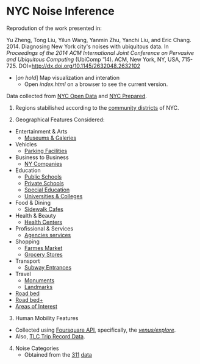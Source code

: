 # NYC Noise Inference

Reprodution of the work presented in:

Yu Zheng, Tong Liu, Yilun Wang, Yanmin Zhu, Yanchi Liu, and Eric Chang. 2014. Diagnosing New York city's noises with ubiquitous data. In *Proceedings of the 2014 ACM International Joint Conference on Pervasive and Ubiquitous Computing* (UbiComp '14). ACM, New York, NY, USA, 715-725. DOI=http://dx.doi.org/10.1145/2632048.2632102

- [*on hold*] Map visualization and interation 
   - Open *index.html* on a browser to see the current version.

Data collected from [NYC Open Data](https://nycopendata.socrata.com/) and [NYC Prepared](http://data.nycprepared.org).

1. Regions stabilished according to the [community districts](https://nycdatastables.s3.amazonaws.com/2013-08-19T18:22:23.125Z/community-districts-polygon.geojson) of NYC.

2. Geographical Features Considered:

 * Entertainment & Arts
    * [Museums & Galeries](https://nycdatastables.s3.amazonaws.com/2013-06-04T18:02:56.019Z/museums-and-galleries-results.csv)
 * Vehicles
    * [Parking Facilities](https://nycdatastables.s3.amazonaws.com/2013-12-16T21:49:55.716Z/nyc-parking-facilities-results.csv)
 * Business to Business
    * [NY Companies](https://nycdatastables.s3.amazonaws.com/2013-06-20T16:06:05.136Z/mapped-in-ny-companies-results.csv)
 * Education
    * [Public Schools](https://nycdatastables.s3.amazonaws.com/2013-06-11T18:59:27.269Z/nyc-public-school-locations-results.csv)
    * [Private Schools](https://nycdatastables.s3.amazonaws.com/2013-07-29T15:49:03.498Z/nyc-private-school-results.csv)
    * [Special Education](https://nycdatastables.s3.amazonaws.com/2013-07-01T16:25:00.297Z/nyc-special-education-school-results.csv)
    * [Universities & Colleges](https://nycdatastables.s3.amazonaws.com/2013-06-05T14:35:56.387Z/basic-description-of-colleges-and-universities-results.csv)
 * Food & Dining
    * [Sidewalk Cafes](https://nycdatastables.s3.amazonaws.com/2013-06-05T20:25:17.301Z/operating-sidewalk-cafes-results.csv)
 * Health & Beauty
    * [Health Centers](https://nycdatastables.s3.amazonaws.com/2013-06-04T14:40:48.764Z/community-health-centers-results.csv)
 * Profissional & Services
    * [Agencies services](https://nycdatastables.s3.amazonaws.com/2013-07-02T15:29:20.692Z/agency-service-center-results.csv)
 * Shopping
    * [Farmes Market](https://nycdatastables.s3.amazonaws.com/2013-06-13T18:39:44.536Z/nyc-2012-farmers-market-list-results.csv)
    * [Grocery Stores](https://nycdatastables.s3.amazonaws.com/2013-10-18T21:14:52.348Z/nyc-grocery-stores-final.csv)
 * Transport
    * [Subway Entrances](https://nycdatastables.s3.amazonaws.com/2013-06-18T14:29:37.626Z/subway-entrances-results.csv)
 * Travel
    * [Monuments](https://nycdatastables.s3.amazonaws.com/2013-06-04T17:58:59.335Z/map-of-monuments-results.csv)
    * [Landmarks](https://nycdatastables.s3.amazonaws.com/2013-06-18T20:17:34.010Z/nyc-landmarks-results.csv)
 * [Road bed](https://data.cityofnewyork.us/City-Government/road/svwp-sbcd)
 * [Road bed+](https://data.cityofnewyork.us/City-Government/NYC-Street-Centerline-CSCL-/exjm-f27b)
 * [Areas of Interest](https://data.cityofnewyork.us/Health/Areas-of-Interest-GIS/mzbd-kucq)
 
3. Human Mobility Features 
  * Collected using [Foursquare API](https://developer.foursquare.com/resources/libraries), specifically, the [*venus/explore*](https://developer.foursquare.com/docs/venues/explore).
  * Also, [TLC Trip Record Data](http://www.nyc.gov/html/tlc/html/about/trip_record_data.shtml).
  
4. Noise Categories
   * Obtained from the [311](http://www1.nyc.gov/311/index.page) [data](http://data.cityofnewyork.us/resource/fhrw-4uyv.json)
